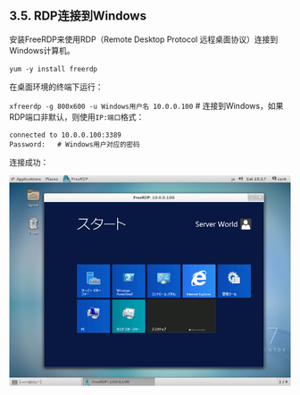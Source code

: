 ## 3.5. RDP连接到Windows

安装FreeRDP来使用RDP（Remote Desktop Protocol 远程桌面协议）连接到Windows计算机。

`yum -y install freerdp`

在桌面环境的终端下运行：

`xfreerdp -g 800x600 -u Windows用户名 10.0.0.100` # 连接到Windows，如果RDP端口非默认，则使用`IP:端口`格式：

```
connected to 10.0.0.100:3389
Password:   # Windows用户对应的密码
```

连接成功：

![freerdp-connected](../Contents/freerdp-connected.png)